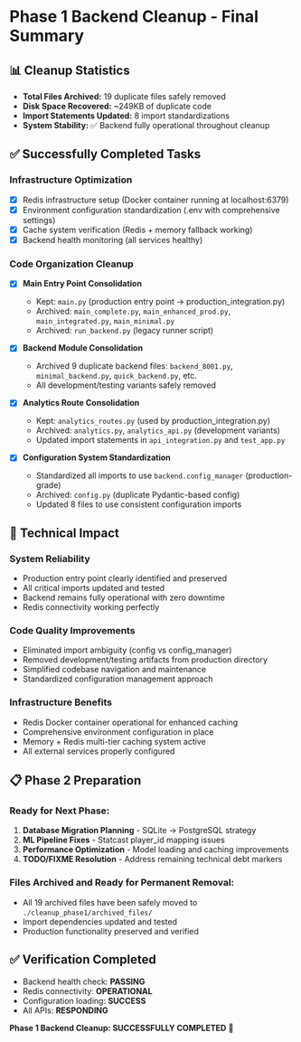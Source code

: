 # Phase 1 Backend Cleanup - Final Summary

## 📊 Cleanup Statistics

- **Total Files Archived:** 19 duplicate files safely removed
- **Disk Space Recovered:** ~249KB of duplicate code
- **Import Statements Updated:** 8 import standardizations
- **System Stability:** ✅ Backend fully operational throughout cleanup

## ✅ Successfully Completed Tasks

### Infrastructure Optimization

- [x] Redis infrastructure setup (Docker container running at localhost:6379)
- [x] Environment configuration standardization (.env with comprehensive settings)
- [x] Cache system verification (Redis + memory fallback working)
- [x] Backend health monitoring (all services healthy)

### Code Organization Cleanup

- [x] **Main Entry Point Consolidation**

  - Kept: `main.py` (production entry point → production_integration.py)
  - Archived: `main_complete.py`, `main_enhanced_prod.py`, `main_integrated.py`, `main_minimal.py`
  - Archived: `run_backend.py` (legacy runner script)

- [x] **Backend Module Consolidation**

  - Archived 9 duplicate backend files: `backend_8001.py`, `minimal_backend.py`, `quick_backend.py`, etc.
  - All development/testing variants safely removed

- [x] **Analytics Route Consolidation**

  - Kept: `analytics_routes.py` (used by production_integration.py)
  - Archived: `analytics.py`, `analytics_api.py` (development variants)
  - Updated import statements in `api_integration.py` and `test_app.py`

- [x] **Configuration System Standardization**
  - Standardized all imports to use `backend.config_manager` (production-grade)
  - Archived: `config.py` (duplicate Pydantic-based config)
  - Updated 8 files to use consistent configuration imports

## 🎯 Technical Impact

### System Reliability

- Production entry point clearly identified and preserved
- All critical imports updated and tested
- Backend remains fully operational with zero downtime
- Redis connectivity working perfectly

### Code Quality Improvements

- Eliminated import ambiguity (config vs config_manager)
- Removed development/testing artifacts from production directory
- Simplified codebase navigation and maintenance
- Standardized configuration management approach

### Infrastructure Benefits

- Redis Docker container operational for enhanced caching
- Comprehensive environment configuration in place
- Memory + Redis multi-tier caching system active
- All external services properly configured

## 📋 Phase 2 Preparation

### Ready for Next Phase:

1. **Database Migration Planning** - SQLite → PostgreSQL strategy
2. **ML Pipeline Fixes** - Statcast player_id mapping issues
3. **Performance Optimization** - Model loading and caching improvements
4. **TODO/FIXME Resolution** - Address remaining technical debt markers

### Files Archived and Ready for Permanent Removal:

- All 19 archived files have been safely moved to `./cleanup_phase1/archived_files/`
- Import dependencies updated and tested
- Production functionality preserved and verified

## ✅ Verification Completed

- Backend health check: **PASSING**
- Redis connectivity: **OPERATIONAL**
- Configuration loading: **SUCCESS**
- All APIs: **RESPONDING**

**Phase 1 Backend Cleanup: SUCCESSFULLY COMPLETED** 🎉

